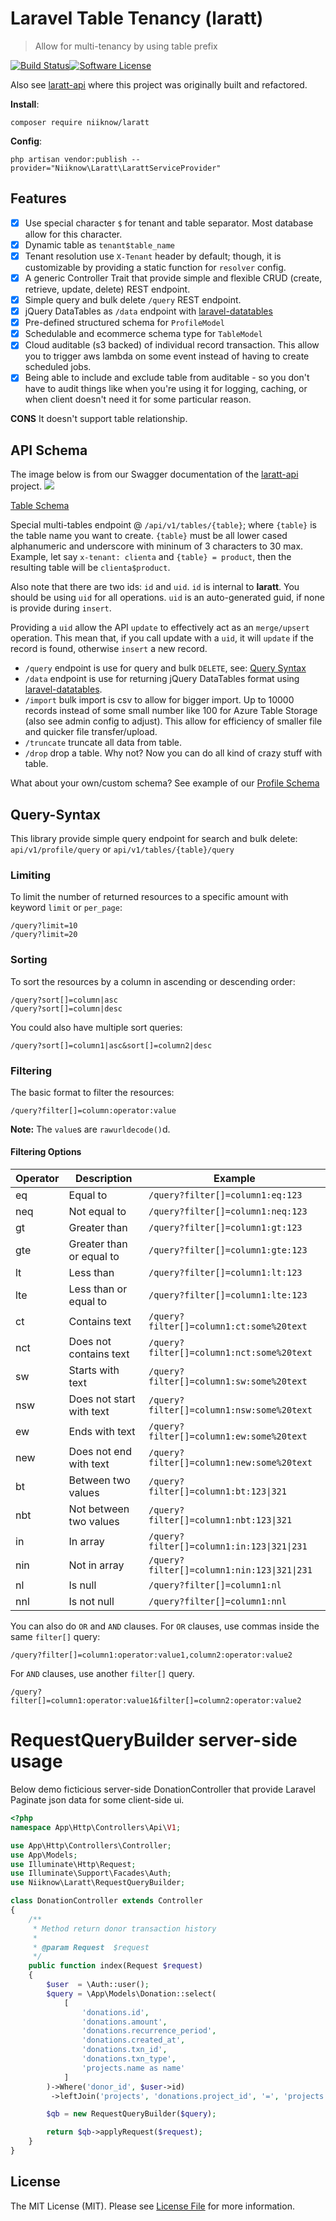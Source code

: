 # Laravel Table Tenancy (laratt)
> Allow for multi-tenancy by using table prefix

[![Build Status](https://travis-ci.org/niiknow/laratt.svg?branch=master)](https://travis-ci.org/niiknow/laratt)[![Software License](https://img.shields.io/badge/license-MIT-brightgreen.svg?style=flat-square)](LICENSE.md)

Also see [laratt-api](https://github.com/niiknow/laratt-api) where this project was originally built and refactored.

**Install**:
```
composer require niiknow/laratt
```

**Config**:
```
php artisan vendor:publish --provider="Niiknow\Laratt\LarattServiceProvider"
```

## Features
- [x] Use special character `$` for tenant and table separator.  Most database allow for this character.
- [x] Dynamic table as `tenant$table_name`
- [x] Tenant resolution use `X-Tenant` header by default; though, it is customizable by providing a static function for `resolver` config.
- [x] A generic Controller Trait that provide simple and flexible CRUD (create, retrieve, update, delete) REST endpoint.
- [x] Simple query and bulk delete `/query` REST endpoint.
- [x] jQuery DataTables as `/data` endpoint with [laravel-datatables](https://github.com/yajra/laravel-datatables) 
- [x] Pre-defined structured schema for `ProfileModel`
- [x] Schedulable and ecommerce schema type for `TableModel`
- [x] Cloud auditable (s3 backed) of individual record transaction.  This allow you to trigger aws lambda on some event instead of having to create scheduled jobs.
- [x] Being able to include and exclude table from auditable - so you don't have to audit things like when you're using it for logging, caching, or when client doesn't need it for some particular reason. 

**CONS** It doesn't support table relationship.

## API Schema
The image below is from our Swagger documentation of the [laratt-api](https://github.com/niiknow/laratt-api) project.
![](https://raw.githubusercontent.com/niiknow/laratt/master/api.png?raw=true)

[Table Schema](https://github.com/niiknow/laratt/blob/master/src/Models/TableModel.php#L77)

Special multi-tables endpoint @ `/api/v1/tables/{table}`; where `{table}` is the table name you want to create.  `{table}` must be all lower cased alphanumeric and underscore with mininum of 3 characters to 30 max.  Example, let say `x-tenant: clienta` and `{table} = product`, then the resulting table will be `clienta$product`.

Also note that there are two ids: `id` and `uid`. `id` is internal to **laratt**.  You should be using `uid` for all operations.  `uid` is an auto-generated guid, if none is provide during `insert`.

Providing a `uid` allow the API `update` to effectively act as an `merge/upsert` operation.  This mean that, if you call update with a `uid`, it will `update` if the record is found, otherwise `insert` a new record.

- `/query` endpoint is use for query and bulk `DELETE`, see: [Query Syntax](#query-syntax)
- `/data` endpoint is use for returning jQuery DataTables format using [laravel-datatables](https://github.com/yajra/laravel-datatables).
- `/import` bulk import is csv to allow for bigger import.  Up to 10000 records instead of some small number like 100 for Azure Table Storage (also see admin config to adjust).  This allow for efficiency of smaller file and quicker file transfer/upload.
- `/truncate` truncate all data from table.
- `/drop` drop a table.  Why not?  Now you can do all kind of crazy stuff with table.

What about your own/custom schema?  See example of our [Profile Schema](https://github.com/niiknow/laratt/blob/master/src/Models/ProfileModel.php#L78)

## Query-Syntax
This library provide simple query endpoint for search and bulk delete: `api/v1/profile/query` or `api/v1/tables/{table}/query`

### Limiting

To limit the number of returned resources to a specific amount with keyword `limit` or `per_page`:

```
/query?limit=10
/query?limit=20
```

### Sorting

To sort the resources by a column in ascending or descending order:

```
/query?sort[]=column|asc
/query?sort[]=column|desc
```

You could also have multiple sort queries:

```
/query?sort[]=column1|asc&sort[]=column2|desc
```

### Filtering

The basic format to filter the resources:

```
/query?filter[]=column:operator:value
```

**Note:** The `value`s are `rawurldecode()`d.

#### Filtering Options

| Operator | Description | Example |
| --- | --- | --- |
| eq | Equal to | `/query?filter[]=column1:eq:123` |
| neq | Not equal to | `/query?filter[]=column1:neq:123` |
| gt | Greater than | `/query?filter[]=column1:gt:123` |
| gte | Greater than or equal to | `/query?filter[]=column1:gte:123` |
| lt | Less than | `/query?filter[]=column1:lt:123` |
| lte | Less than or equal to | `/query?filter[]=column1:lte:123` |
| ct | Contains text | `/query?filter[]=column1:ct:some%20text` |
| nct | Does not contains text | `/query?filter[]=column1:nct:some%20text` |
| sw | Starts with text | `/query?filter[]=column1:sw:some%20text` |
| nsw | Does not start with text | `/query?filter[]=column1:nsw:some%20text` |
| ew | Ends with text | `/query?filter[]=column1:ew:some%20text` |
| new | Does not end with text | `/query?filter[]=column1:new:some%20text` |
| bt | Between two values | `/query?filter[]=column1:bt:123\|321` |
| nbt | Not between two values | `/query?filter[]=column1:nbt:123\|321` |
| in | In array | `/query?filter[]=column1:in:123\|321\|231` |
| nin | Not in array | `/query?filter[]=column1:nin:123\|321\|231` |
| nl | Is null | `/query?filter[]=column1:nl` |
| nnl | Is not null | `/query?filter[]=column1:nnl` |

You can also do `OR` and `AND` clauses. For `OR` clauses, use commas inside the same `filter[]` query:

```
/query?filter[]=column1:operator:value1,column2:operator:value2
```

For `AND` clauses, use another `filter[]` query.

```
/query?filter[]=column1:operator:value1&filter[]=column2:operator:value2
```

# RequestQueryBuilder server-side usage
Below demo ficticious server-side DonationController that provide Laravel Paginate json data for some client-side ui.

```php
<?php
namespace App\Http\Controllers\Api\V1;

use App\Http\Controllers\Controller;
use App\Models;
use Illuminate\Http\Request;
use Illuminate\Support\Facades\Auth;
use Niiknow\Laratt\RequestQueryBuilder;

class DonationController extends Controller
{
    /**
     * Method return donor transaction history
     *
     * @param Request  $request
     */
    public function index(Request $request)
    {
        $user  = \Auth::user();
        $query = \App\Models\Donation::select(
            [
                'donations.id',
                'donations.amount',
                'donations.recurrence_period',
                'donations.created_at',
                'donations.txn_id',
                'donations.txn_type',
                'projects.name as name'
            ]
        )->Where('donor_id', $user->id)
         ->leftJoin('projects', 'donations.project_id', '=', 'projects.id');

        $qb = new RequestQueryBuilder($query);

        return $qb->applyRequest($request);
    }
}
```

## License

The MIT License (MIT). Please see [License File](LICENSE.md) for more information.
